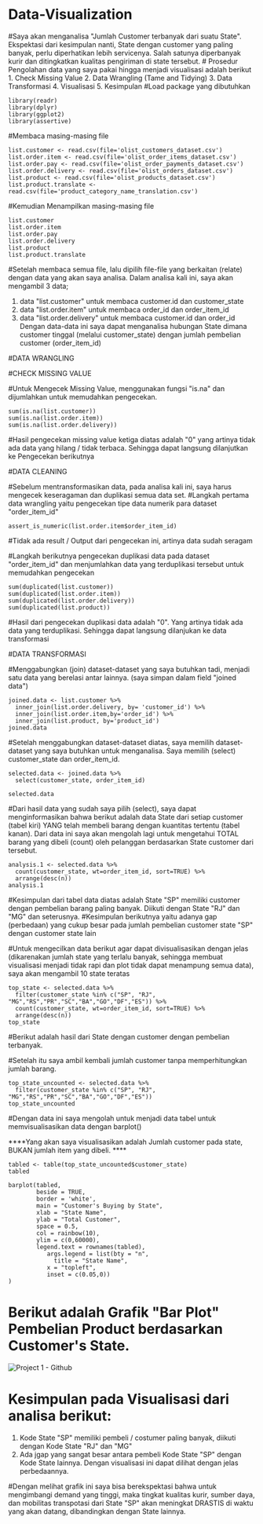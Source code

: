 # Data-Visualization
#Saya akan menganalisa "Jumlah Customer terbanyak dari suatu State". Ekspektasi dari kesimpulan nanti, State dengan customer yang paling banyak, perlu diperhatikan lebih servicenya. Salah satunya diperbanyak kurir dan ditingkatkan kualitas pengiriman di state tersebut.  # Prosedur Pengolahan data yang saya pakai hingga menjadi visualisasi adalah berikut 1. Check Missing Value 2. Data Wrangling (Tame and Tidying) 3. Data Transformasi 4. Visualisasi 5. Kesimpulan
#Load package yang dibutuhkan
```{r}
library(readr)
library(dplyr)
library(ggplot2)
library(assertive)
```
#Membaca masing-masing file
```{r}
list.customer <- read.csv(file='olist_customers_dataset.csv')
list.order.item <- read.csv(file='olist_order_items_dataset.csv')
list.order.pay <- read.csv(file='olist_order_payments_dataset.csv')
list.order.delivery <- read.csv(file='olist_orders_dataset.csv')
list.product <- read.csv(file='olist_products_dataset.csv')
list.product.translate <- read.csv(file='product_category_name_translation.csv')
```
#Kemudian Menampilkan masing-masing file
```{r}
list.customer
list.order.item
list.order.pay
list.order.delivery
list.product
list.product.translate
```
#Setelah membaca semua file, lalu dipilih file-file yang berkaitan (relate) dengan data yang akan saya analisa. Dalam analisa kali ini, saya akan mengambil 3 data; 
1. data "list.customer" untuk membaca customer.id dan customer_state
2. data "list.order.item" untuk membaca order_id dan order_item_id 
3. data "list.order.delivery" untuk membaca customer.id dan order_id
Dengan data-data ini saya dapat menganalisa hubungan State dimana customer tinggal (melalui customer_state) dengan jumlah pembelian customer (order_item_id)

#DATA WRANGLING

#CHECK MISSING VALUE 

#Untuk Mengecek Missing Value, menggunakan fungsi "is.na" dan dijumlahkan untuk memudahkan pengecekan. 
```{r}
sum(is.na(list.customer))
sum(is.na(list.order.item))
sum(is.na(list.order.delivery))
```
#Hasil pengecekan missing value ketiga diatas adalah "0" yang artinya tidak ada data yang hilang / tidak terbaca. Sehingga dapat langsung dilanjutkan ke Pengecekan berikutnya

#DATA CLEANING 

#Sebelum mentransformasikan data, pada analisa kali ini, saya harus mengecek keseragaman dan duplikasi semua data set.
#Langkah pertama data wrangling yaitu pengecekan tipe data numerik para dataset "order_item_id"
```{r}
assert_is_numeric(list.order.item$order_item_id)
```
#Tidak ada result / Output dari pengecekan ini, artinya data sudah seragam

#Langkah berikutnya pengecekan duplikasi data pada dataset "order_item_id" dan menjumlahkan data yang terduplikasi tersebut untuk memudahkan pengecekan
```{r}
sum(duplicated(list.customer))
sum(duplicated(list.order.item))
sum(duplicated(list.order.delivery))
sum(duplicated(list.product))
```
#Hasil dari pengecekan duplikasi data adalah "0". Yang artinya tidak ada data yang terduplikasi. Sehingga dapat langsung dilanjukan ke data transformasi

#DATA TRANSFORMASI

#Menggabungkan (join) dataset-dataset yang saya butuhkan tadi, menjadi satu data yang berelasi antar lainnya. (saya simpan dalam field "joined data") 
```{r}
joined.data <- list.customer %>%
  inner_join(list.order.delivery, by= 'customer_id') %>% 
  inner_join(list.order.item,by='order_id') %>% 
  inner_join(list.product, by='product_id')
joined.data
```
#Setelah menggabungkan dataset-dataset diatas, saya memilih dataset-dataset yang saya butuhkan untuk menganalisa. Saya memilih (select) customer_state dan order_item_id. 
```{r}
selected.data <- joined.data %>%
  select(customer_state, order_item_id)

selected.data
```
#Dari hasil data yang sudah saya pilih (select), saya dapat menginformasikan bahwa berikut adalah data State dari setiap customer (tabel kiri) YANG telah membeli barang dengan kuantitas tertentu (tabel kanan). Dari data ini saya akan mengolah lagi untuk mengetahui TOTAL barang yang dibeli (count) oleh pelanggan berdasarkan State customer dari tersebut. 

```{r}
analysis.1 <- selected.data %>% 
  count(customer_state, wt=order_item_id, sort=TRUE) %>% 
  arrange(desc(n))
analysis.1 
```
#Kesimpulan dari tabel data diatas adalah State "SP" memiliki customer dengan pembelian barang paling banyak. Diikuti dengan State "RJ" dan "MG" dan seterusnya. 
#Kesimpulan berikutnya yaitu adanya gap (perbedaan) yang cukup besar pada jumlah pembelian customer state "SP" dengan customer state lain

#Untuk mengecilkan data berikut agar dapat divisualisasikan dengan jelas (dikarenakan jumlah state yang terlalu banyak, sehingga membuat visualisasi menjadi tidak rapi dan plot tidak dapat menampung semua data), saya akan mengambil 10 state teratas

```{r}
top_state <- selected.data %>% 
  filter(customer_state %in% c("SP", "RJ", "MG","RS","PR","SC","BA","GO","DF","ES")) %>% 
  count(customer_state, wt=order_item_id, sort=TRUE) %>% 
  arrange(desc(n))
top_state
```

#Berikut adalah hasil dari State dengan customer dengan pembelian terbanyak.

#Setelah itu saya ambil kembali jumlah customer tanpa memperhitungkan jumlah barang.
```{r}
top_state_uncounted <- selected.data %>% 
  filter(customer_state %in% c("SP", "RJ", "MG","RS","PR","SC","BA","GO","DF","ES"))
top_state_uncounted
```
#Dengan data ini saya mengolah untuk menjadi data tabel untuk memvisualisasikan data dengan barplot()

****Yang akan saya visualisasikan adalah Jumlah customer pada state, BUKAN jumlah item yang dibeli. ****


```{r}
tabled <- table(top_state_uncounted$customer_state)
tabled

```

```{r}
barplot(tabled,
        beside = TRUE,
        border = 'white',
        main = "Customer's Buying by State",
        xlab = "State Name",
        ylab = "Total Customer",
        space = 0.5,
        col = rainbow(10),
        ylim = c(0,60000),
        legend.text = rownames(tabled),
           args.legend = list(bty = "n",
             title = "State Name",
           x = "topleft",
           inset = c(0.05,0))
)
```


# Berikut adalah Grafik "Bar Plot" Pembelian Product berdasarkan Customer's State.
![Project 1 - Github](https://user-images.githubusercontent.com/81346754/157773992-908d9b28-b7bd-4a45-92ad-047b270962c4.PNG)
# Kesimpulan pada Visualisasi dari analisa berikut:
1. Kode State "SP" memiliki pembeli / costumer paling banyak, diikuti dengan Kode State "RJ" dan "MG"
2. Ada jgap yang sangat besar antara pembeli Kode State "SP" dengan Kode State lainnya. Dengan visualisasi ini dapat dilihat dengan jelas perbedaannya.

#Dengan melihat grafik ini saya bisa berekspektasi bahwa untuk mengimbangi demand yang tinggi, maka tingkat kualitas kurir, sumber daya, dan mobilitas transpotasi dari State "SP" akan meningkat DRASTIS di waktu yang akan datang, dibandingkan dengan State lainnya.

